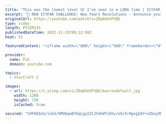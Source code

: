 ```yaml
---
title: "This was the lowest level SC I’ve seen in a LONG time | ICYFAR \"Spooktober\" - StarCraft 2"
excerpt: "🤯 NEW ICYFAR CHALLENGE: New Years Resolutions - Announce your strategy in chat at the start of the game, then follow through on it! Send submissions to eonblu95@gmail.com as attachment AND only ICYFAR as the subject. Max 1 replay per person. Latest submission is on the 12th January  🤯 In this month’s"
originalUrl: https://youtube.com/watch?v=ZDqAXeVP3QE
type: video
length: PT32M33S
publishedDateTime: 2022-12-15T09:12:58Z
heat: 51

featuredContent: "<iframe width=\"800\" height=\"500\" frameborder=\"0\" src=\"https://www.youtube.com/embed/ZDqAXeVP3QE\" allow=\"accelerometer; autoplay; encrypted-media; gyroscope; picture-in-picture\" allowfullscreen></iframe>"

provider:
  name: PiG
  domain: youtube.com

topics:
  - StarCraft 2

images:
  - url: https://i.ytimg.com/vi/ZDqAXeVP3QE/maxresdefault.jpg
    width: 1280
    height: 720
    isCached: true

secured: "CHF6EQzb/lnkd/9MO6qwBfOqLgyIZtJS4hWTs9Sv/e9/5rHgxgIAY+nZbny9EKwnfmFxUHk0BURj48jf0FIKtOVcWm5a2dTc3NiQghXEZ6zUM3MXappr2b1EXuuRqPMX2FY/MSwMFOBB6KvSdAUehLcvHiT3qr1miOyg4gwZsz/af5md3uyT3U3nSj7j/To2T4ytUnxB7olJZDLrJqxQOuvyYHhbS9zz3SJZ0FYMYQHYM/HHRLkvhnAROuKW0N3QFiHYNFtK6JTzEyhc3xlchl/QXv9A3I+QbJ6PN0psWZhdp5J6Y2PKLa0UVQ4PDJ9z+NdfYAbYijZaEQf0dG2PTHAl0YjmvgA66ggqe3IyaU2c6hR/B+gu38le7XIa60cHK3p+XJEaWAI1uFwhOLbWT5ETOnQDbCOEIiiBrU55VlY=;d0wKxlCfJNXVqeBxcX5FHg=="
---
```



